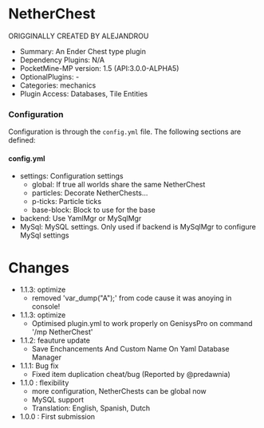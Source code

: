 # NetherChest
ORIGGINALLY CREATED BY ALEJANDROU
* Summary: An Ender Chest type plugin
* Dependency Plugins: N/A
* PocketMine-MP version: 1.5 (API:3.0.0-ALPHA5)
* OptionalPlugins: -
* Categories: mechanics
* Plugin Access: Databases, Tile Entities
### Configuration

Configuration is through the `config.yml` file.
The following sections are defined:

#### config.yml

*  settings: Configuration settings
	*  global: If true all worlds share the same NetherChest
	*  particles: Decorate NetherChests...
	*  p-ticks: Particle ticks
	*  base-block: Block to use for the base
*  backend: Use YamlMgr or MySqlMgr
*  MySql: MySQL settings. Only used if backend is MySqlMgr to configure MySql settings


# Changes
* 1.1.3: optimize
  - removed 'var_dump("A");' from code cause it was anoying in console!
* 1.1.3: optimize
  - Optimised plugin.yml to work properly on GenisysPro on command '/mp NetherChest'
* 1.1.2: feauture update
  - Save Enchancements And Custom Name On Yaml Database Manager
* 1.1.1: Bug fix
  - Fixed item duplication cheat/bug (Reported by @predawnia)
* 1.1.0 : flexibility
  - more configuration, NetherChests can be global now
  - MySQL support
  - Translation: English, Spanish, Dutch
* 1.0.0 : First submission

